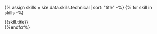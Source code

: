 {% assign skills = site.data.skills.technical | sort: "title" -%}
{% for skill in skills -%}
<div class={{skill.level}}>{{skill.title}}</div>
{%endfor%}